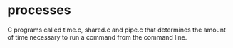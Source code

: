 # processes
C programs called time.c, shared.c and pipe.c that determines the amount of time necessary to run a command from the command line.
